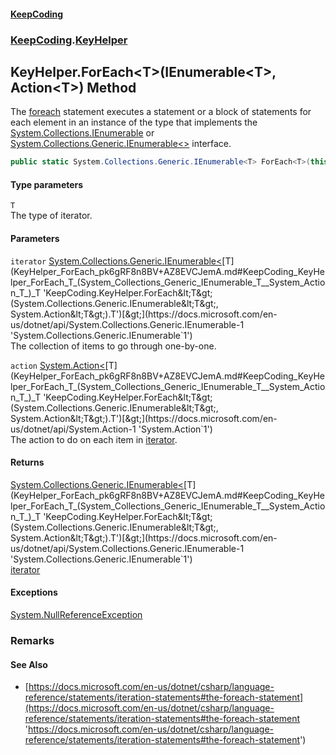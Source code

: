 #### [KeepCoding](index.md 'index')
### [KeepCoding](KeepCoding.md 'KeepCoding').[KeyHelper](KeyHelper.md 'KeepCoding.KeyHelper')
## KeyHelper.ForEach&lt;T&gt;(IEnumerable&lt;T&gt;, Action&lt;T&gt;) Method
The [foreach](https://docs.microsoft.com/en-us/dotnet/csharp/language-reference/keywords/foreach 'https://docs.microsoft.com/en-us/dotnet/csharp/language-reference/keywords/foreach') statement executes a statement or a block of statements for each element in an instance of the type that implements the [System.Collections.IEnumerable](https://docs.microsoft.com/en-us/dotnet/api/System.Collections.IEnumerable 'System.Collections.IEnumerable') or [System.Collections.Generic.IEnumerable&lt;&gt;](https://docs.microsoft.com/en-us/dotnet/api/System.Collections.Generic.IEnumerable-1 'System.Collections.Generic.IEnumerable`1') interface.  
```csharp
public static System.Collections.Generic.IEnumerable<T> ForEach<T>(this System.Collections.Generic.IEnumerable<T> iterator, System.Action<T> action);
```
#### Type parameters
<a name='KeepCoding_KeyHelper_ForEach_T_(System_Collections_Generic_IEnumerable_T__System_Action_T_)_T'></a>
`T`  
The type of iterator.
  
#### Parameters
<a name='KeepCoding_KeyHelper_ForEach_T_(System_Collections_Generic_IEnumerable_T__System_Action_T_)_iterator'></a>
`iterator` [System.Collections.Generic.IEnumerable&lt;](https://docs.microsoft.com/en-us/dotnet/api/System.Collections.Generic.IEnumerable-1 'System.Collections.Generic.IEnumerable`1')[T](KeyHelper_ForEach_pk6gRF8n8BV+AZ8EVCJemA.md#KeepCoding_KeyHelper_ForEach_T_(System_Collections_Generic_IEnumerable_T__System_Action_T_)_T 'KeepCoding.KeyHelper.ForEach&lt;T&gt;(System.Collections.Generic.IEnumerable&lt;T&gt;, System.Action&lt;T&gt;).T')[&gt;](https://docs.microsoft.com/en-us/dotnet/api/System.Collections.Generic.IEnumerable-1 'System.Collections.Generic.IEnumerable`1')  
The collection of items to go through one-by-one.
  
<a name='KeepCoding_KeyHelper_ForEach_T_(System_Collections_Generic_IEnumerable_T__System_Action_T_)_action'></a>
`action` [System.Action&lt;](https://docs.microsoft.com/en-us/dotnet/api/System.Action-1 'System.Action`1')[T](KeyHelper_ForEach_pk6gRF8n8BV+AZ8EVCJemA.md#KeepCoding_KeyHelper_ForEach_T_(System_Collections_Generic_IEnumerable_T__System_Action_T_)_T 'KeepCoding.KeyHelper.ForEach&lt;T&gt;(System.Collections.Generic.IEnumerable&lt;T&gt;, System.Action&lt;T&gt;).T')[&gt;](https://docs.microsoft.com/en-us/dotnet/api/System.Action-1 'System.Action`1')  
The action to do on each item in [iterator](KeyHelper_ForEach_pk6gRF8n8BV+AZ8EVCJemA.md#KeepCoding_KeyHelper_ForEach_T_(System_Collections_Generic_IEnumerable_T__System_Action_T_)_iterator 'KeepCoding.KeyHelper.ForEach&lt;T&gt;(System.Collections.Generic.IEnumerable&lt;T&gt;, System.Action&lt;T&gt;).iterator').
  
#### Returns
[System.Collections.Generic.IEnumerable&lt;](https://docs.microsoft.com/en-us/dotnet/api/System.Collections.Generic.IEnumerable-1 'System.Collections.Generic.IEnumerable`1')[T](KeyHelper_ForEach_pk6gRF8n8BV+AZ8EVCJemA.md#KeepCoding_KeyHelper_ForEach_T_(System_Collections_Generic_IEnumerable_T__System_Action_T_)_T 'KeepCoding.KeyHelper.ForEach&lt;T&gt;(System.Collections.Generic.IEnumerable&lt;T&gt;, System.Action&lt;T&gt;).T')[&gt;](https://docs.microsoft.com/en-us/dotnet/api/System.Collections.Generic.IEnumerable-1 'System.Collections.Generic.IEnumerable`1')  
[iterator](KeyHelper_ForEach_pk6gRF8n8BV+AZ8EVCJemA.md#KeepCoding_KeyHelper_ForEach_T_(System_Collections_Generic_IEnumerable_T__System_Action_T_)_iterator 'KeepCoding.KeyHelper.ForEach&lt;T&gt;(System.Collections.Generic.IEnumerable&lt;T&gt;, System.Action&lt;T&gt;).iterator')
#### Exceptions
[System.NullReferenceException](https://docs.microsoft.com/en-us/dotnet/api/System.NullReferenceException 'System.NullReferenceException')  
### Remarks
#### See Also
- [https://docs.microsoft.com/en-us/dotnet/csharp/language-reference/statements/iteration-statements#the-foreach-statement](https://docs.microsoft.com/en-us/dotnet/csharp/language-reference/statements/iteration-statements#the-foreach-statement 'https://docs.microsoft.com/en-us/dotnet/csharp/language-reference/statements/iteration-statements#the-foreach-statement')
